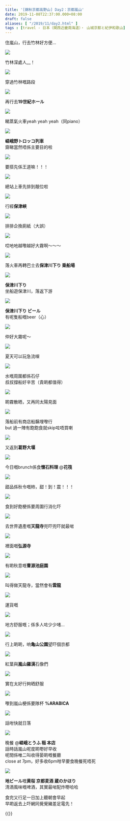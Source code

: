 ```yaml
---
title: '[錦秋京都高野山] Day2：京都嵐山'
date: 2019-11-08T22:37:00.000+08:00
draft: false
aliases: [ "/2019/11/day2.html" ]
tags : [travel - 日本（関西近畿南海道）・ 山城京都と紀伊和歌山]
---
```


住嵐山，行去竹林好方便...  

![](https://zphdzw.ch.files.1drv.com/y4m2Y3o16C9KfHrALOIWMJ4L9txGeRAxKmCrAgvIIw26n_xWkhxxjBpSVIL9jIji5B92YJcamPUfLyEerhkYBFvYP-Ub51xuctYNjjSAQM8o3ZnxhhVhWA9_TQudt_6SF_Vpy5xg2sAkySZEkTKuzh34WZ-yCzZSgl4kOf82Ef_dIPt81HPUZAUTSvFmpx43Yd8gtIn7OeMbw70JhOBdSZRUg?width=660&height=371&cropmode=none)

竹林深處人\_\_！  

![](https://zphkzw.ch.files.1drv.com/y4mgVp_8AfCQnA5_c2CyyVLuauSSzXxNU5TviHZy0bNBoALCJvz-ogaaXRGK75vnbVHN2EXHofknG071v4LKLytg6Zn0WkcKrWyJR2qdUIetqABKuAAnlS7u5CS20qmaJNxsz-n8S9I2QQGc2lRN69tVWimArFW9Dez_E3yLaRNc3xz7U3YQfJv2sc6qn-cF2QsOxftWhkdRiODnuZO09Xkhw?width=660&height=371&cropmode=none)

穿過竹林嘅路段  

![](https://yehczw.ch.files.1drv.com/y4mphL9QMfu_zxFe9m9-1SoQpQzK2wQ6-4f1tVeoU4HJqDmizpSfnaE_bwgHLswgZbXa3G0o_cpMt_BfAg6R1axGWfjirPOhB7J3utiXcm10QdGLzkwAxvqMWXvZlZg14YrbJWdjuxtwBU7cvBGm9GbK2UB-Y-IJYQi1TnSe6BHutNqV2wIqdWxnjtDYyzALGZH9XAnI-VgNq2CKj5EneKlWQ?width=660&height=371&cropmode=none)

再行去**19世紀ホール**  

![](https://auhmfg.ch.files.1drv.com/y4m7r3fEy0q7C_wk1pFgHPFr2hSyae3heNaufDInpqWEj9v0iBPp2V7R17oW9PhS4q3J9nIPJXv0Plrcv1Sp1AReRwVR7IRzu1ZLiu5EvWE1qWsSLKsoXasWe8yGSCfwcp9J5j101Gbd9LLTBhcwUlxuPLKX0Bw1LesZkjP25MKOoAuArGWowV4ERE1tsAkRYC1ikyzZMvOgFm2qYAGcsbQ2Q?width=660&height=371&cropmode=none)

睇蒸氣火車yeah yeah yeah（同piano）  

![](https://auhsfg.ch.files.1drv.com/y4moEYfe1F7iC__-74ztpCjfvYaPA6ZZf496cn7w5hNjllcJ8njGZGYl7VAoN0i58Onepb_SNXh92IMx6cPfMP-pWYPYmOT_2fNsbzdjvh8pzyJ3yapxBkuGt6OM_pP4UtFlCanIUV5eR-L1jeeGJp-Kw8F7l3kqMmQ3z9F98-_6KzgtR3nng8bEQdl7-BRmJorCFGMdt0nBrNdyka5qZx0Iw?width=660&height=371&cropmode=none)

**嵯峨野トロッコ列車**  
齋睇當然唔係主要目的啦  

![](https://zohofg.ch.files.1drv.com/y4meWjm1ZNIM7qxtBb1ie5Y0lyBnFQbg3CQ2J7dybeuc7jAR5tZrvxIvFpjULARLWm5dNq3A-FyJj0q-eETN_sooQjCwRthRroZe5dRIH7buJjXYWShETsOYwjSIbBJYmO_ImuZ4aS6EisSw_fuZwuKWNdz2_X3HqefbvYMKkC4pyY6M4otZbkgsIse-DVHtejIKiSjnkYI9a7SHF3FZYdrGw?width=660&height=371&cropmode=none)

要搭先係王道嘛！！！  

![](https://zohsfg.ch.files.1drv.com/y4mu83SPFlYRXEPiwBANzkrUpIH9zMN0MLs9M4vv10iu1e9OVA7udf-JWbLxdsWKWLGgx3DdflXm67JZx2E76zvObmf7i5G9X3zwrCqmbf_8VQKS_5en_kCkGwpBo9dgEX5Dm1rPEpECYHLQ4I2v5kKdHB9aqOnfW5t5FcPQHEGea41A37PrwTrlixsOXCS_yGYu2gQC5gLPTqBz5urTACWrA?width=660&height=371&cropmode=none)

總站上車先排到靚位啦  

![](https://aogdiw.ch.files.1drv.com/y4mzREvEDUYT7Nsc_4WB2_udYQBzF4-jSR5ZkN_RjGHfA7hS4ZIy-Pwsm8q6RgH2-d6Dj9FYF7kUoHWqbmMl7-DVLXrfE9JYs5HM4bQ2uBrt-H1D_CGViZZA4aa7vsjH2N_K0Bc1GFs268kf7iXhISUrUNT-oSEyXJcTSnEqQlRAisLZ2AlgAw4WQwrXSdt_Nm3rp2zQnNjOx_moOc71oM3zg?width=660&height=371&cropmode=none)

行經**保津峽**  

![](https://apgaiw.ch.files.1drv.com/y4mBNANZyNmgyEBf2fmFxZy93pJbhoiptvK9nXz3JBJac3Njgyf44kXj3NtYyJfq1T10FkePNaLa64hkxV-crYxlDVfRmJrB9fe0gfwiXw9a4hD_RqWb4449wGBCBq0-Re4wPPariFS31A3deS79wkklLH5vykhdPZ-1Mk2pQi6E2YK5Wz6OQbcBf4luObg2uhD4EXv0gtOPNmS1PsEThrvQQ?width=660&height=371&cropmode=none)

排排企換廁紙（大誤）  

![](https://zughiw.ch.files.1drv.com/y4mEUQGGNP_EP1ozSrWdw9Qzyb2y80Id35Ht2fULLgPPY2mi6AzJryNFvFHGBuoxL5VAE8JPmaRpvx6HB0m9VNpd2ZG4M4w_mFoKu9Q5G3z1Hsos6HW35uMrt5_DWP4Aje0CB0iSU0KVZHcn3X6Vk3XcalZAqB-zSkgzJtsP0UMUCoI3N1N9yaDiGRu0743SDoOOuknDIdASiVg1jtK98R5Kg?width=660&height=371&cropmode=none)

哎吔吔越嚟越好大霧啊～～～  

![](https://zegciw.ch.files.1drv.com/y4m_SGcDWsuMSyEUk2yAGeqV8y1uvawC2G2NoKKhvhtooqYs3cqrN28k9kO4Xwc1I4JliCe7vQCP23ukb6akHIouyYM1r1fq6Fq6wmO5HnXkgEtyS8HposFzr2gUknsvf3fdNhRzbBRUpo6vykQqXT3uZbpBlr1V0jMIMlMF0U5N1IKa9VNTSVEbiRNXOOMIiZKr-vwuBq1_SithoijxASTQQ?width=660&height=371&cropmode=none)

落火車再轉巴士去**保津川下り 乗船場**  

![](https://aogwlq.ch.files.1drv.com/y4mkgJNBJECNtExNGpwsyfa2_o7UEc0Jb0xcwCRgw4u5f3gOE4gvc07A8XdEKnEUksU34HU1cOHocq0YulixJP054_NQCvPYu0pwegfQX8Wj-3JGkqdV9hHkDjyOM2D5geMmwwsnO9UzzcWIVZCFgF1zsFJDIdo7ahixM8W51TrcDGjI5aKOWGt-2vmJd--q-4yCDgcSXNSvLykqNbLsgDL4Q?width=660&height=371&cropmode=none)

**保津川下り**  
坐船遊保津川，落返下游  

![](https://augwlq.ch.files.1drv.com/y4mKich3yASHdjbTFbsdnrR93EnMyFbGh2XFJJzdul6K6t1XJjjr4YxnmFGRRLfWFbPfZOrY21mbM8rMLPpsqPMF3iqhJCiq-I_nQMkKHDq9lpuuRq-g0c_H5ic4F9OjuZsEvuSdGVRJouPTx-Cy3LuOiiiw_5EMC9aZ0QBH4xwhq3JdMezhl_EySb3aia9wV7LfsVq40daaKN4eVmByZyg0Q?width=371&height=660&cropmode=none)

**保津川下り ビール**  
有呢隻船嘅beer（心）  

![](https://aog2lq.ch.files.1drv.com/y4mpyANY0utSjDPU41Qu3M8PlZe11vTPa4AdyGOI0NUBsZg6L5T7dDB1BGtRPxyiOReCsfJraRrmjPYl9rDDnsUrIH1qeh6iJx2ADEWypYwVBpb4LI0ndxcsqn96wbB37A9uxmw7zRW72oY06w-tQoQ4zkomdm_8Hm0wOlVJH11Pjk7yEnUdloqV7aylp7N8DKkQJqOHkgoHzsT9L979d2C5w?width=660&height=371&cropmode=none)

仲好大霧呢～  

![](https://apgulq.ch.files.1drv.com/y4mTeUo6uOSdig1gC5UNfDE0Ucg98D7HM4VeWW2PF-_oYiU7gVbDieA9Yjd67IhruaxC6DSsdgiuXeZ3SKS3_KzXXLUMLOpQeCd77qQbm3xvEkPBKf9iw9s070uU2TKUH7BmffMdIcIFYxFaDq54XDtCc0uM94p44b6KcyQ53xL7xsLHfVe240x57dIyrKa3eNHzIe4oST802YYGWzmWBhBLg?width=660&height=371&cropmode=none)

夏天可以玩急流㗎  

![](https://zogwlq.ch.files.1drv.com/y4mCEBcpv0eKVHyCd7lL03eSXriBqdvYE24tpciRqVlkWCW3TY9qKAYhJzxb3s0OwVd4Tjo-1bqp1SZqe2vU35NlFolwB9n_rq2I00P_lTM69sxo8rtOF2lcnrzY-P8iIIC9LLqEBP0mxUOUOkOn3TM0t0V3Uh13vaG8DOEXHi9pds5hVemx417ENktKwYPD8LCjUDIBNLGARH7CHBNSMZ-Sg?width=660&height=371&cropmode=none)

水嘅周圍都係石仔  
叔叔撐船好辛苦（貴啲都值得）  

![](https://yog2lq.ch.files.1drv.com/y4mbKT6MBtMbwkU1eGxqAlb8Jsw9Tvrk-6xepSQM-jG2UBsvE5soXSI8zFUG7p_l93Vue-GfjXotOive32StOJUDfijFyRJ7JlkSw3eTm7860ZD-ZzVs_Ksl4xc4LoFMy509G0JerW1fZxvU5m5luGbdqXRc5sbFKeTe6hJgk55CmwhlolVN_jCf_AZCoexUE5ha8wTC9-y9utvj6Mo2_vD4A?width=660&height=371&cropmode=none)

啲霧散晒，又再同太陽見面  

![](https://zejkoq.ch.files.1drv.com/y4mKuz89Jos5C1D3CrkaRZIyIy7W6-70ARnP5VP-JHYQzhMQS4YX3MKyqsnmswqtgKvJlPXts1lrqVCLezuKY1WDGKmE_m2lM5teGdhlFQ7oV-bZXjqMjDEZyoiP2zuyTSOzoAb3O-azMzCc2xKZ8KM9o9PkeqF_mIjSCFmnwvCNeHwFQJl9UZB5PU8Z-YqdEmStO3LvHIGGJU0kdZHE8bgpQ?width=660&height=371&cropmode=none)

落船前有商店船黐埋嚟行  
but 過一陣有飽飽食就skip咗唔買喇  

![](https://yojnoq.ch.files.1drv.com/y4mEUDhR-tuKg9rmxZblNzR8NR8V2ukWVpdXuF5EjUAiBYkyHJPa6pOhWbE0eRo5t4WPayBeCxFHE50aPrE2l9y5Kp4a_PtMNAjNKm7sGXGon0zVqBo6n9KOxGsSz2ngHEFOjFW1YA_8AM3mKFMz-SA4F1Sy0TKhS_Bs5Js3TAdnvnO1n7FrEL2i-xx_VC2X6YT6dHkbDGRTESdp4hPM5qxUw?width=660&height=371&cropmode=none)

又返到**葛野大堰**  

![](https://yejioq.ch.files.1drv.com/y4mzfsps6pAlZYIlhZGZ1JMELI1Yz1u4rvp9wW5mVw0MPnvV3rcUdRBXenLrWQ7lgvD0ugMRRD9SGJKS6GwBGT5RuaHGKgzLfF7AhyPsWRGPSKJOUiOiITqAsegBuOMrJtIARMXf3zRHRqqkmtLHYKJocNq7N1hzd62B5-zsRUwz7LQM9SuaPLBLcYr3CSgycdOoPiurLHx6OlzBHSIwKkUgg?width=660&height=371&cropmode=none)

今日嘅brunch係食**懷石料理** @**花筏**  

![](https://auhhzw.ch.files.1drv.com/y4m3Qf-9thSMGrFu3IPsGgfpNt-8NfMKrIYyF80kPnaf_KWwNN588iCtBoxM91b35LU1zZtrFCiy225kxbP2kXgk3canSJCRGr0tXa_Y6ey4Am1UOAXDpoeCiBgA73fHg8UIrl28z2y7vzfk52pZZxXB_RU0v29HOxB9S0txsa9sSHQBQkpQ6EZ3nVuafuEamqw4VhSJJoPMYJ_04S8RECVng?width=660&height=371&cropmode=none)

甜品係秋令嘅柿，甜！到！震！！！  

![](https://aphczw.ch.files.1drv.com/y4mUDMzvvdfTc1SjGJI8749aajnYdtTZejwj0o7xhWQN2S8Wsp3Z7sD4Xo55Z3-IOu6uo24pfOV6HUDQbl7cBwK89qJnafPT6uvNjsOmx4Y5t5v24e0ertfh0lXd0_ra3NAaUqRQ6voR4HX73G_x2gvy0_XRwHVZPJ8Jzz6FXrJNK9EAFkBC5g9KnhnhxK7jv9FvhjZfFQX9laA6V7bzHH-ow?width=660&height=371&cropmode=none)

食到好飽梗係要周圍行消化吓  

![](https://zphezw.ch.files.1drv.com/y4m1hxprGTgtJY2vDHR7BfttpbXpXcwnr-dhmdmV7IXkSlEutBC_g1XXsI2rgMLviiCoE46s9s12RTqmcxZR9ROjOuVsrd4h5H7jUEEmJuOGi5ikyhWQpI5Y8e3xTTsJX7e_DqlcZRHVSmo3aJlSuwNDal3DHge3lXxsyIR0BbGuU0FXl77JfNi-_VVrY8cFFVdFzKCCaVM9i7TKs9NaP3tXA?width=660&height=371&cropmode=none)

去世界遺產嘅**天龍寺**兜吓兜吓就最啱  

![](https://aphkzw.ch.files.1drv.com/y4mZrXesC0UkhDPeoRX2ifApn1o0G-dliKvQCDN4oCX175f3RRB6FTSn96kekEN_JTylnNxg2sl8-7uD7dTzJbc3P6Sf78Kj981Q7XxXMyr6-OOi4Ksuc-jpU21fzdXibMlhWnRZXMb95LVwKwKSY0rrjJEXE7O0HXtkfPQWmwsBqtgTSF3sZRt-FEaQ8zJLcFcKuaG4HFCtoLfeW17DuYZwA?width=660&height=371&cropmode=none)

裡面嘅**弘源寺**  

![](https://zuhgzw.ch.files.1drv.com/y4msBz7ZfKQqXqMHGO3UdLckyuHkpwLrL0F_M615l3BHtmOqPk9rmhdDQVd9RlCJE98PMTI9nmMnb83awgSBLDeRvCTOkYuLUCUuypHMspVWjXMK3niL2_NsjTalSw1eSpn80arezE952r7kHbQ95zpRPJLKz2c5gTV5zZBhqFEd3QohrH4ZaosMbps1dklynvwcLa6qoRNhgMMhE52DFnk8w?width=660&height=371&cropmode=none)

有啲秋意嘅**曹源池庭園**  

![](https://zphlzw.ch.files.1drv.com/y4mPmlahCMPtjaViBo6YiZZAL2PP-TjwhN5FsFaNA_PLkUO0AaejebCULPxalpK9fFu0u4VopwZ2MuZw8YNAm9HKMWlTQtYVEC5ZIGXlTN3aXex_sz8FUmLGWSIV7LMsx1i7cYfFfTJXBImUtLqU6qiYtapBfbyU4UpUEdi1o35H4gI5BXpilLMj3jD2IDQjZToxN8lwlcU-AgtoOAzZn4phQ?width=660&height=371&cropmode=none)

叫得做天龍寺，當然會有**雲龍**  

![](https://zohlfg.ch.files.1drv.com/y4mdBGKai5V7r8j6rxl4IOn4VoleEiyTQovZOWLQdMvGQhML1EXmrCoSHpp10oZjID0yqF8fozT6asbIXMF3yQvIWcI64SsPcfEDiO48SUe3K2RHoA_kCdq5NmeBinKGOypiyUSt7wlXiaZ-SfmFQY6BUe9iH8pJPNvnrheNWX6gZzulKf0QZs7TtSvMl0SQEBSI0xpJA6A9UFGAYow8pVxzg?width=660&height=371&cropmode=none)

運貨嘅  

![](https://zphkfg.ch.files.1drv.com/y4mPvRT6w26AmfhKha37oXqM_CseOfCHNc1r-R83iY0XVnnm4SWJBFQjcHaeNpdZk7kaSsmikvyWaSdwShxmK9c0gt-UxPCbB4wF429PvtSAzsD90hqMTI6zyUpjuMLXibQwx0fi2pL_NvJYTrn90KyG_pU-_d7sQNFgjy5_AS5q0hA29IzQhu1z395ntpUSm2cvEKVbQhWj36pUORrT-rLbg?width=660&height=371&cropmode=none)

地方舒服嘅；係多人咗少少啫...  

![](https://aogfiw.ch.files.1drv.com/y4myi-r-Dp_qkQO9kpqwqw_D_28UmQxWJOq2-UnKksQ50CAJLhSKvnp35W8QhKDFQy0wNvZsh9teGOsuNY6MsCXnDMdRXdXrjdcY1qAdGRJBHEC1ZFnyTk8IBs6dDG37Mp113HOlyneu6-cAocVilpQy-hnsko-DJajdBn3RJMtJGoImZL62ExUN8-PKtQXPAxg-dtdDwLoUpqDCMj2m8PFpw?width=660&height=371&cropmode=none)

行上啲啲，响**亀山公園**望吓個京都  

![](https://zojqig.ch.files.1drv.com/y4m5yRKmjr9nfU4FOwe510h74o0rjgaWcBMMS3cerGOYms6fLb-3_TBmKS9-PbH8bkcsWH7c4egXXKfNOdU1u-h6USW_-SZ4GI7z57FV6xcPsJCQwVgCuCE94tIdbOtS8IDurgzN2WQnaZsqA2c7mRtVnzxCAjohSW2OwTe2EX5kNZI5TPAEPwAgtPXHwMpmdWsN94U1fIeJ0hLNelPXaq6aw?width=660&height=371&cropmode=none)

紅葉與**嵐山羅漢**石像們  

![](https://zpjqig.ch.files.1drv.com/y4m8RLOoAfjPM1jZY1Vo3oH31TSxeo-ZxBVrEpZvmSBIBPVE3irOJx9dVDgHO5xX1sTtK91AhdB0qIvc8IXdAC0dZUZK05OoV9qXq2OQR2Xy760sd-AQVDuh52S7-9vX1M8w4vQiJbnpJO2oTR7_usn-IpKBLYhbNKFJiQYyrmxb5hqG_1QOQZghh04nWT7lf9fjQ6ZGHMDXoCAnuCntLUXiA?width=660&height=371&cropmode=none)

實在太好行夠晒舒服  

![](https://yogdiw.ch.files.1drv.com/y4mGWINlGFvRTiztjaPmTrQhF_bFrbr5F0e3mX1DI63jWG5YcdBzod-eULNV2XyMbqdHzdBSk9w4XBpUPx_oOw7-N_XSs9GmGBhYIiB6yotkQJLuOeY9O5kAEYGwCrmmsB6iMbVwkXLM8meWPfeJVWk1XyEG_tnVVFEfR5IPOSlBvdtmhEYrTXO7oMJWbF30959dTI9Q4_TERqbaOyDn4MxMA?width=371&height=660&cropmode=none)

嚟到嵐山梗係要隊杯 **%ARABICA**  

![](https://aogulq.ch.files.1drv.com/y4mPsN23TiNMxONNo52hfRZWjiGipZMltaJMJrSHBF8R6muuSqUWaChPe8xajZTCIDgBn5K7WLQzeYkWWRWvm-OeX5shUN0ZmtnDzTO4nHT-499470tkdw5AICdGMz_bRFyYwx_PFdOVDKfRLUoea-kRlwbFW-icbuZKZ8a2m5OnfOfU0MUFXk0Empvw6nZ7_7N0MkXWSr4ThIpEpHWljR1Cg?width=660&height=371&cropmode=none)

話咁快就日落  

![](https://aegulq.ch.files.1drv.com/y4mG9EWgqQqt6imYc6G9L7Ro6KnQGecKMGv8Tq9VB1BuGe8jSFt2IjxMTcTwKCXra-Iia3AL7v0m479uQYvaARHmBUCQBFeXCvFD2FDqMT-GwdBHwa2OQfZXB5COtgKxaZmluE3u04MU2raf8e6-eaVl6EUEqjakdIiU58kQm7qbfeS9pNJqXiuYcORpakGUrN_fREqZoI6s09oNabuQIWxIA?width=660&height=371&cropmode=none)

晚餐 @**嵯峨とうふ 稲 本店**  
話時話嵐山呢度啲嘢好早收  
呢間係唯二叫收得晏啲嘅餐廳  
close at 7pm，好多收6pm咁早要食晚餐死唔死  

![](https://aogzlq.ch.files.1drv.com/y4m2WWCt3ly6SmqXdh9jwE_CP3inE8EbSwMleAGjSAxu3mHUzMb1E8yZ6WUV90DAoX51dfYVjUpbcOLbzM_PlEZQIi85hwq4LYvLEwp92Z2SXfl-3NnI18cYp3Oiap5oKQAVfID9hQO7ClYouVPVi38Zll4yT9jDxLeYI7YI-_bMov9fuOOI5Gl5LDfAwZQHYH5RKi1JzyueEoZ0t9cx7wg9g?width=371&height=660&cropmode=none)

**地ビール**嘅**黄桜 京都麦酒 蔵のかほり**  
清酒風味嘅啤酒，其實最啱配炸嘢哈哈  
  
  
  
食完又行足一日加上聽朝會早起  
早啲返去上吓網同覺覺豬差足電先！  
  
  
{{<kyotokoyasan>}}  
